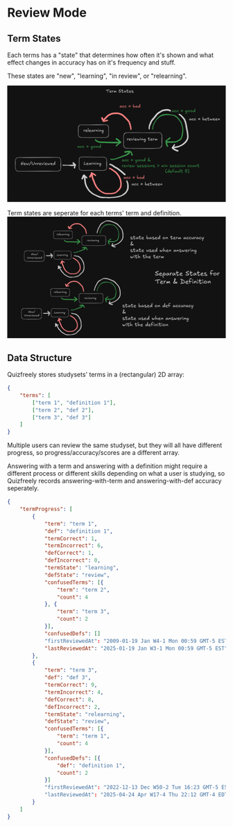 # Review Mode

## Term States

Each terms has a "state" that determines how often it's shown and what effect changes in accuracy has on it's frequency and stuff. 

These states are "new", "learning", "in review", or "relearning".

![diagram showing term states; new/unreviewed terms become "learning" state terms which become "in review" after reaching a certain accuracy and number of review sessions, terms in review stay in review except when their accuracy decreases and they become "relearning" state terms which can then go back to "in review" state after increasing accuracy again](./review-mode-term-state-diagram.png)

Term states are seperate for each terms' term and definition.
![diagram showing seperate term states for the term and definition of each term](./review-mode-term-state-diagram-2.png)

## Data Structure

Quizfreely stores studysets' terms in a (rectangular) 2D array:
```json
{
    "terms": [
        ["term 1", "definition 1"],
        ["term 2", "def 2"],
        ["term 3", "def 3"]
    ]
}
```

Multiple users can review the same studyset, but they will all have different progress, so progress/accuracy/scores are a different array.

Answering with a term and answering with a definition might require a different process or different skills depending on what a user is studying, so Quizfreely records answering-with-term and answering-with-def accuracy seperately.
```json
{
    "termProgress": [
        {
            "term": "term 1",
            "def": "definition 1",
            "termCorrect": 1,
            "termIncorrect": 6,
            "defCorrect": 1,
            "defIncorrect": 0,
            "termState": "learning",
            "defState": "review",
            "confusedTerms": [{
                "term": "term 2",
                "count": 4
            }, {
                "term": "term 3",
                "count": 2
            }],
            "confusedDefs": []
            "firstReviewedAt": "2009-01-19 Jan W4-1 Mon 00:59 GMT-5 EST",
            "lastReviewedAt": "2025-01-19 Jan W3-1 Mon 00:59 GMT-5 EST"
        },
        {
            "term": "term 3",
            "def": "def 3",
            "termCorrect": 9,
            "termIncorrect": 4,
            "defCorrect": 8,
            "defIncorrect": 2,
            "termState": "relearning",
            "defState": "review",
            "confusedTerms": [{
                "term": "term 1",
                "count": 4
            }],
            "confusedDefs": [{
                "def": "definition 1",
                "count": 2
            }]
            "firstReviewedAt": "2022-12-13 Dec W50-2 Tue 16:23 GMT-5 EST"
            "lastReviewedAt": "2025-04-24 Apr W17-4 Thu 22:12 GMT-4 EDT"
        }
    ]
}
```
